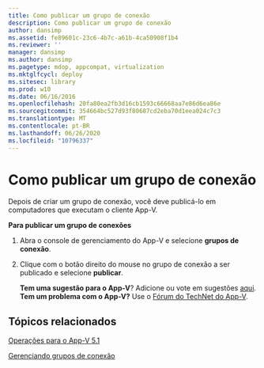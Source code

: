 ```yaml
---
title: Como publicar um grupo de conexão
description: Como publicar um grupo de conexão
author: dansimp
ms.assetid: fe89601c-23c6-4b7c-a61b-4ca50908f1b4
ms.reviewer: ''
manager: dansimp
ms.author: dansimp
ms.pagetype: mdop, appcompat, virtualization
ms.mktglfcycl: deploy
ms.sitesec: library
ms.prod: w10
ms.date: 06/16/2016
ms.openlocfilehash: 20fa80ea2fb3d16cb1593c66668aa7e86d6ea86e
ms.sourcegitcommit: 354664bc527d93f80687cd2eba70d1eea024c7c3
ms.translationtype: MT
ms.contentlocale: pt-BR
ms.lasthandoff: 06/26/2020
ms.locfileid: "10796337"
---
```

# Como publicar um grupo de conexão


Depois de criar um grupo de conexão, você deve publicá-lo em computadores que executam o cliente App-V.

**Para publicar um grupo de conexões**

1.  Abra o console de gerenciamento do App-V e selecione **grupos de conexão**.

2.  Clique com o botão direito do mouse no grupo de conexão a ser publicado e selecione **publicar**.

    **Tem uma sugestão para o App-V**? Adicione ou vote em sugestões [aqui](http://appv.uservoice.com/forums/280448-microsoft-application-virtualization). **Tem um problema com o App-V?** Use o [Fórum do TechNet do App-V](https://social.technet.microsoft.com/Forums/home?forum=mdopappv).

## Tópicos relacionados


[Operações para o App-V 5.1](operations-for-app-v-51.md)

[Gerenciando grupos de conexão](managing-connection-groups51.md)

 

 





